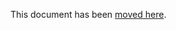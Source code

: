 This document has been [moved here](https://docs.abp.io/en/abp/latest/UI/Angular/Dynamic-Form-Extensions).